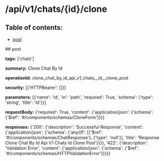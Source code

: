 # /api/v1/chats/{id}/clone

## Table of contents:
- [post](#post)

<a name="post" />
## post

**tags:** ['chats']

**summary:** Clone Chat By Id

**operationId:** clone_chat_by_id_api_v1_chats__id__clone_post

**security:** [{'HTTPBearer': []}]

**parameters:** [{'name': 'id', 'in': 'path', 'required': True, 'schema': {'type': 'string', 'title': 'Id'}}]

**requestBody:** {'required': True, 'content': {'application/json': {'schema': {'$ref': '#/components/schemas/CloneForm'}}}}

**responses:** {'200': {'description': 'Successful Response', 'content': {'application/json': {'schema': {'anyOf': [{'$ref': '#/components/schemas/ChatResponse'}, {'type': 'null'}], 'title': 'Response Clone Chat By Id Api V1 Chats  Id  Clone Post'}}}}, '422': {'description': 'Validation Error', 'content': {'application/json': {'schema': {'$ref': '#/components/schemas/HTTPValidationError'}}}}}

